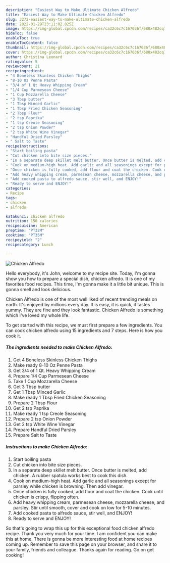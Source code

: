 ```yaml
---
description: "Easiest Way to Make Ultimate Chicken Alfredo"
title: "Easiest Way to Make Ultimate Chicken Alfredo"
slug: 3272-easiest-way-to-make-ultimate-chicken-alfredo
date: 2022-01-29T23:11:02.825Z
image: https://img-global.cpcdn.com/recipes/ca32c6c7c167036f/680x482cq70/chicken-alfredo-recipe-main-photo.jpg
hideToc: false
enableToc: true
enableTocContent: false
thumbnail: https://img-global.cpcdn.com/recipes/ca32c6c7c167036f/680x482cq70/chicken-alfredo-recipe-main-photo.jpg
cover: https://img-global.cpcdn.com/recipes/ca32c6c7c167036f/680x482cq70/chicken-alfredo-recipe-main-photo.jpg
author: Christina Leonard
ratingvalue: 5
reviewcount: 21
recipeingredient:
- "4 Boneless Skinless Chicken Thighs"
- "8-10 Oz Penne Pasta"
- "3/4 of 1 Qt Heavy Whipping Cream"
- "1/4 Cup Parmesean Cheese"
- "1 Cup Mozzarella Cheese"
- "3 Tbsp butter"
- "1 Tbsp Minced Garlic"
- "1 Tbsp Fried Chicken Seasoning"
- "2 Tbsp Flour"
- "2 tsp Paprika"
- "1 tsp Creole Seasoning"
- "2 tsp Onion Powder"
- "2 tsp White Wine Vinegar"
- "Handful Dried Parsley"
- " Salt to Taste"
recipeinstructions:
- "Start boiling pasta"
- "Cut chicken into bite size pieces."
- "In a separate deep skillet melt butter. Once butter is melted, add chicken. A rubber spatula works best to cook this dish."
- "Cook on medium-high heat. Add garlic and all seasonings except for parsley while chicken is browning. Then add vinegar."
- "Once chicken is fully cooked, add flour and coat the chicken. Cook until chicken is crispy, flipping often."
- "Add heavy whipping cream, parmesean cheese, mozzarella cheese, and parsley. Stir until smooth, cover and cook on low for 5-10 minutes."
- "Add cooked pasta to alfredo sauce, stir well, and ENJOY!"
- "Ready to serve and ENJOY!"
categories:
- Recipe
tags:
- chicken
- alfredo

katakunci: chicken alfredo 
nutrition: 150 calories
recipecuisine: American
preptime: "PT32M"
cooktime: "PT35M"
recipeyield: "2"
recipecategory: Lunch

---
```



![Chicken Alfredo](https://img-global.cpcdn.com/recipes/ca32c6c7c167036f/680x482cq70/chicken-alfredo-recipe-main-photo.jpg)

Hello everybody, it's John, welcome to my recipe site. Today, I'm gonna show you how to prepare a special dish, chicken alfredo. It is one of my favorites food recipes. This time, I'm gonna make it a little bit unique. This is gonna smell and look delicious.



Chicken Alfredo is one of the most well liked of recent trending meals on earth. It's enjoyed by millions every day. It is easy, it is quick, it tastes yummy. They are fine and they look fantastic. Chicken Alfredo is something which I've loved my whole life.


To get started with this recipe, we must first prepare a few ingredients. You can cook chicken alfredo using 15 ingredients and 7 steps. Here is how you cook it.

<!--inarticleads1-->

##### The ingredients needed to make Chicken Alfredo:

1. Get 4 Boneless Skinless Chicken Thighs
1. Make ready 8-10 Oz Penne Pasta
1. Get 3/4 of 1 Qt. Heavy Whipping Cream
1. Prepare 1/4 Cup Parmesean Cheese
1. Take 1 Cup Mozzarella Cheese
1. Get 3 Tbsp butter
1. Get 1 Tbsp Minced Garlic
1. Make ready 1 Tbsp Fried Chicken Seasoning
1. Prepare 2 Tbsp Flour
1. Get 2 tsp Paprika
1. Make ready 1 tsp Creole Seasoning
1. Prepare 2 tsp Onion Powder
1. Get 2 tsp White Wine Vinegar
1. Prepare Handful Dried Parsley
1. Prepare  Salt to Taste




<!--inarticleads2-->

##### Instructions to make Chicken Alfredo:

1. Start boiling pasta
1. Cut chicken into bite size pieces.
1. In a separate deep skillet melt butter. Once butter is melted, add chicken. A rubber spatula works best to cook this dish.
1. Cook on medium-high heat. Add garlic and all seasonings except for parsley while chicken is browning. Then add vinegar.
1. Once chicken is fully cooked, add flour and coat the chicken. Cook until chicken is crispy, flipping often.
1. Add heavy whipping cream, parmesean cheese, mozzarella cheese, and parsley. Stir until smooth, cover and cook on low for 5-10 minutes.
1. Add cooked pasta to alfredo sauce, stir well, and ENJOY!
1. Ready to serve and ENJOY!



So that's going to wrap this up for this exceptional food chicken alfredo recipe. Thank you very much for your time. I am confident you can make this at home. There is gonna be more interesting food at home recipes coming up. Remember to save this page on your browser, and share it to your family, friends and colleague. Thanks again for reading. Go on get cooking!
